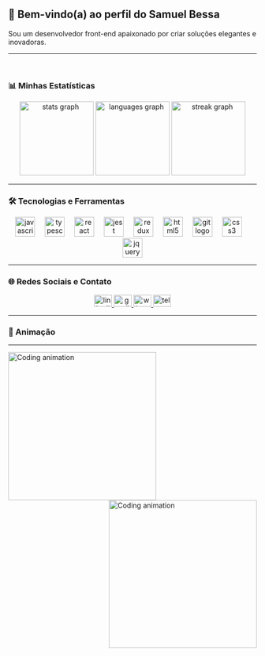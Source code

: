 ## 👋 Bem-vindo(a) ao perfil do Samuel Bessa

Sou um desenvolvedor front-end apaixonado por criar soluções elegantes e inovadoras.

---

<br>

### 📊 Minhas Estatísticas

<div align="center">
  <img src="https://github-readme-stats.vercel.app/api?username=samuelbessa&hide_title=false&hide_rank=false&show_icons=true&include_all_commits=true&count_private=true&disable_animations=false&theme=dracula&locale=en&hide_border=false&order=1" height="150" alt="stats graph"  />
  <img src="https://github-readme-stats.vercel.app/api/top-langs?username=samuelbessa&locale=en&hide_title=false&layout=compact&card_width=320&langs_count=5&theme=dracula&hide_border=false&order=2" height="150" alt="languages graph"  />
  <img src="https://streak-stats.demolab.com?user=samuelbessa&locale=en&mode=daily&theme=dracula&hide_border=false&border_radius=5&order=3" height="150" alt="streak graph"  />
</div>

---

### 🛠 Tecnologias e Ferramentas

<div align="center">
  <img src="https://cdn.jsdelivr.net/gh/devicons/devicon/icons/javascript/javascript-original.svg" height="40" alt="javascript logo" />
  <img width="12" />
  <img src="https://cdn.jsdelivr.net/gh/devicons/devicon/icons/typescript/typescript-original.svg" height="40" alt="typescript logo" />
  <img width="12" />
  <img src="https://cdn.jsdelivr.net/gh/devicons/devicon/icons/react/react-original.svg" height="40" alt="react logo" />
  <img width="12" />
  <img src="https://cdn.jsdelivr.net/gh/devicons/devicon/icons/jest/jest-plain.svg" height="40" alt="jest logo" />
  <img width="12" />
  <img src="https://cdn.jsdelivr.net/gh/devicons/devicon/icons/redux/redux-original.svg" height="40" alt="redux logo" />
  <img width="12" />
  <img src="https://cdn.jsdelivr.net/gh/devicons/devicon/icons/html5/html5-original.svg" height="40" alt="html5 logo" />
  <img width="12" />
  <img src="https://cdn.jsdelivr.net/gh/devicons/devicon/icons/git/git-original.svg" height="40" alt="git logo" />
  <img width="12" />
  <img src="https://cdn.jsdelivr.net/gh/devicons/devicon/icons/css3/css3-original.svg" height="40" alt="css3 logo" />
  <img width="12" />
  <img src="https://cdn.jsdelivr.net/gh/devicons/devicon/icons/jquery/jquery-original.svg" height="40" alt="jquery logo" />
</div>

---

### 🌐 Redes Sociais e Contato

<div align="center">
  <a href="https://www.linkedin.com/in/samuel-bessa-29a74a331/" target="_blank">
    <img src="https://raw.githubusercontent.com/maurodesouza/profile-readme-generator/master/src/assets/icons/social/linkedin/default.svg" width="36" height="24" alt="linkedin logo" />
  </a>
  <a href="mailto:dev.samuelbessa@gmail.com" target="_blank">
    <img src="https://raw.githubusercontent.com/maurodesouza/profile-readme-generator/master/src/assets/icons/social/gmail/default.svg" width="36" height="24" alt="gmail logo" />
  </a>
  <a href="https://wa.me/3899315290" target="_blank">
    <img src="https://raw.githubusercontent.com/maurodesouza/profile-readme-generator/master/src/assets/icons/social/whatsapp/default.svg" width="36" height="24" alt="whatsapp logo" />
  </a>
  <a href="https://t.me/seuusername" target="_blank">
    <img src="https://raw.githubusercontent.com/maurodesouza/profile-readme-generator/master/src/assets/icons/social/telegram/default.svg" width="36" height="24" alt="telegram logo" />
  </a>
</div>

---

### 🐍 Animação


---

<img align="left" height="300" src="https://media.giphy.com/media/v1.Y2lkPTc5MGI3NjExdXZoOThlMXYzeTM3bTdpZzU1eG5mb3NmcmMwZDI2bGxoN2d1aXoydSZlcD12MV9zdGlja2Vyc19zZWFyY2gmY3Q9cw/ffvJ4xfAniFoqHUQoO/giphy.gif" alt="Coding animation" />
<img align="right" height="300" src="https://media.giphy.com/media/t1j3KW8BXTzccCLdNb/giphy.gif?cid=790b7611uvh98e1v3y37m7ig55xnfosfrc0d26llh7guiz2u&ep=v1_stickers_search&rid=giphy.gif&ct=s" alt="Coding animation" />
